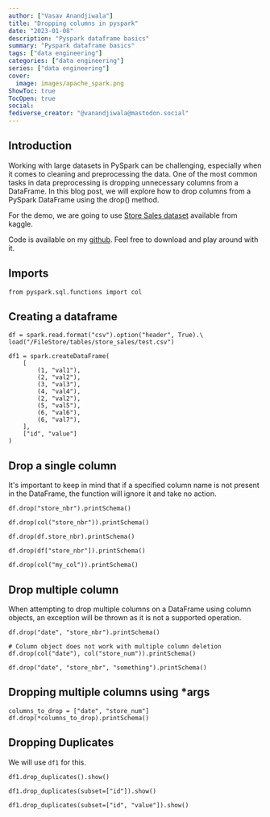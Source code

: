 ```yaml
---
author: ["Vasav Anandjiwala"]
title: "Dropping columns in pyspark"
date: "2023-01-08"
description: "Pyspark dataframe basics"
summary: "Pyspark dataframe basics"
tags: ["data engineering"]
categories: ["data engineering"]
series: ["data engineering"]
cover:
  image: images/apache_spark.png
ShowToc: true
TocOpen: true
social:
fediverse_creator: "@vanandjiwala@mastodon.social"
---
```


## Introduction

Working with large datasets in PySpark can be challenging, especially when it comes to cleaning and preprocessing the data. One of the most common tasks in data preprocessing is dropping unnecessary columns from a DataFrame. In this blog post, we will explore how to drop columns from a PySpark DataFrame using the drop() method.

For the demo, we are going to use [Store Sales dataset](https://www.kaggle.com/competitions/store-sales-time-series-forecasting/data) available from kaggle.

Code is available on my [github](https://github.com/vanandjiwala/pyspark-examples). Feel free to download and play around with it.

## Imports

```
from pyspark.sql.functions import col
```

## Creating a dataframe

```
df = spark.read.format("csv").option("header", True).\
load("/FileStore/tables/store_sales/test.csv")

df1 = spark.createDataFrame(
    [
        (1, "val1"),
        (2, "val2"),
        (3, "val3"),
        (4, "val4"),
        (2, "val2"),
        (5, "val5"),
        (6, "val6"),
        (6, "val7"),
    ],
    ["id", "value"]
)
```

## Drop a single column

It's important to keep in mind that if a specified column name is not present in the DataFrame, the function will ignore it and take no action.

```
df.drop("store_nbr").printSchema()

df.drop(col("store_nbr")).printSchema()

df.drop(df.store_nbr).printSchema()

df.drop(df["store_nbr"]).printSchema()

df.drop(col("my_col")).printSchema()
```

## Drop multiple column

When attempting to drop multiple columns on a DataFrame using column objects, an exception will be thrown as it is not a supported operation.

```
df.drop("date", "store_nbr").printSchema()

# Column object does not work with multiple column deletion
df.drop(col("date"), col("store_num")).printSchema()

df.drop("date", "store_nbr", "something").printSchema()
```

## Dropping multiple columns using \*args

```
columns_to_drop = ["date", "store_num"]
df.drop(*columns_to_drop).printSchema()
```

## Dropping Duplicates

We will use `df1` for this.

```
df1.drop_duplicates().show()

df1.drop_duplicates(subset=["id"]).show()

df1.drop_duplicates(subset=["id", "value"]).show()
```
